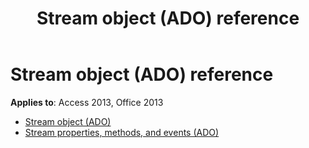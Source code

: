﻿---
title: Stream object (ADO) reference
TOCTitle: Stream object (ADO)
ms:assetid: 4574095e-06d3-4c2f-86e0-2a7cf1247395
ms:mtpsurl: https://msdn.microsoft.com/library/JJ249214(v=office.15)
ms:contentKeyID: 48544556
ms.date: 09/18/2015
mtps_version: v=office.15
---

# Stream object (ADO) reference

**Applies to**: Access 2013, Office 2013

- [Stream object (ADO)](stream-object-ado.md)
- [Stream properties, methods, and events (ADO)](stream-properties-methods-and-events-ado.md)


